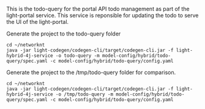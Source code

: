 This is the todo-query for the portal API todo management as part of the light-portal service. This service is reponsible for updating the todo to serve the UI of the light-portal.

Generate the project to the todo-query folder

```
cd ~/networknt
java -jar light-codegen/codegen-cli/target/codegen-cli.jar -f light-hybrid-4j-service -o todo-query -m model-config/hybrid/todo-query/spec.yaml -c model-config/hybrid/todo-query/config.yaml
```

Generate the project to the /tmp/todo-query folder for comparison. 

```
cd ~/networknt
java -jar light-codegen/codegen-cli/target/codegen-cli.jar -f light-hybrid-4j-service -o /tmp/todo-query -m model-config/hybrid/todo-query/spec.yaml -c model-config/hybrid/todo-query/config.yaml
```
